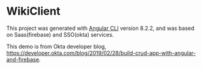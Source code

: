 # WikiClient

This project was generated with [Angular CLI](https://github.com/angular/angular-cli) version 8.2.2, and was based on Saas(firebase) and SSO(okta) services.

This demo is from Okta developer blog, https://developer.okta.com/blog/2019/02/28/build-crud-app-with-angular-and-firebase.


